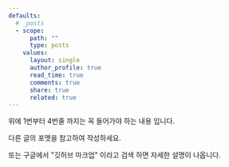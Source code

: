 ```yaml
---
defaults:
  # _posts
  - scope:
      path: ""
      type: posts
    values:
      layout: single
      author_profile: true
      read_time: true
      comments: true
      share: true
      related: true
---
```


위에 1번부터 4번줄  까지는  꼭 들어가야 하는 내용 입니다.

다른 글의 포멧을 참고하여 작성하세요.

또는 구글에서 "깃허브 마크업" 이라고 검색 하면 자세한 설명이 나옵니다.

